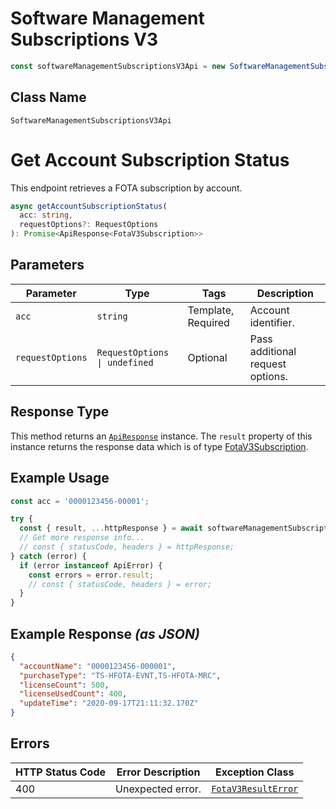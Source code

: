 # Software Management Subscriptions V3

```ts
const softwareManagementSubscriptionsV3Api = new SoftwareManagementSubscriptionsV3Api(client);
```

## Class Name

`SoftwareManagementSubscriptionsV3Api`


# Get Account Subscription Status

This endpoint retrieves a FOTA subscription by account.

```ts
async getAccountSubscriptionStatus(
  acc: string,
  requestOptions?: RequestOptions
): Promise<ApiResponse<FotaV3Subscription>>
```

## Parameters

| Parameter | Type | Tags | Description |
|  --- | --- | --- | --- |
| `acc` | `string` | Template, Required | Account identifier. |
| `requestOptions` | `RequestOptions \| undefined` | Optional | Pass additional request options. |

## Response Type

This method returns an [`ApiResponse`](../../doc/api-response.md) instance. The `result` property of this instance returns the response data which is of type [FotaV3Subscription](../../doc/models/fota-v3-subscription.md).

## Example Usage

```ts
const acc = '0000123456-00001';

try {
  const { result, ...httpResponse } = await softwareManagementSubscriptionsV3Api.getAccountSubscriptionStatus(acc);
  // Get more response info...
  // const { statusCode, headers } = httpResponse;
} catch (error) {
  if (error instanceof ApiError) {
    const errors = error.result;
    // const { statusCode, headers } = error;
  }
}
```

## Example Response *(as JSON)*

```json
{
  "accountName": "0000123456-000001",
  "purchaseType": "TS-HFOTA-EVNT,TS-HFOTA-MRC",
  "licenseCount": 500,
  "licenseUsedCount": 400,
  "updateTime": "2020-09-17T21:11:32.170Z"
}
```

## Errors

| HTTP Status Code | Error Description | Exception Class |
|  --- | --- | --- |
| 400 | Unexpected error. | [`FotaV3ResultError`](../../doc/models/fota-v3-result-error.md) |

